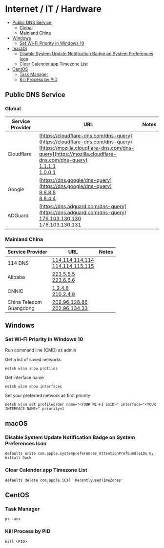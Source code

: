 # Internet / IT / Hardware

- [Public DNS Service](#public-dns-service)
  * [Global](#global)
  * [Mainland China](#mainland-china)
- [Windows](#windows)
  * [Set Wi-Fi Priority in Windows 10](#set-wi-fi-priority-in-windows-10)
- [macOS](#macos)
  * [Disable System Update Notification Badge on System Preferences Icon](#disable-system-update-notification-badge-on-system-preferences-icon)
  * [Clear Calender.app Timezone List](#clear-calenderapp-timezone-list)
- [CentOS](#centos)
  * [Task Manager](#task-manager)
  * [Kill Process by PID](#kill-process-by-pid)

## Public DNS Service

### Global

Service Provider | URL | Notes
---------|----------|---------
Cloudflare | [https://cloudflare-dns.com/dns-query](https://cloudflare-dns.com/dns-query) <br> [https://mozilla.cloudflare-dns.com/dns-query](https://mozilla.cloudflare-dns.com/dns-query) <br> [1.1.1.1](1.1.1.1) <br> [1.0.0.1](1.0.0.1) | 
Google | [https://dns.google/dns-query](https://dns.google/dns-query) <br> [8.8.8.8](8.8.8.8) <br> [8.8.4.4](8.8.4.4) | 
ADGuard | [https://dns.adguard.com/dns-query](https://dns.adguard.com/dns-query) <br> [176.103.130.130](176.103.130.130) <br> [176.103.130.131](176.103.130.131) | 

### Mainland China

Service Provider | URL | Notes
---------|----------|---------
114 DNS | [114.114.114.114](114.114.114.114) <br> [114.114.115.115](114.114.115.115) | 
Alibaba | [223.5.5.5](223.5.5.5) <br> [223.6.6.6](223.6.6.6)| 
CNNIC | [1.2.4.8](1.2.4.8) <br> [210.2.4.8](210.2.4.8) | 
China Telecom <br> Guangdong | [202.96.128.86](202.96.128.86) <br> [202.96.134.33](202.96.134.33) | 

## Windows

### Set Wi-Fi Priority in Windows 10

Run command line (CMD) as admin

Get a list of saved networks
```
netsh wlan show profiles
```
Get interface name
```
netsh wlan show interfaces
```
Set your preferred network as first priority
```
netsh wlan set profileorder name="<YOUR WI-FI SSID>" interface="<YOUR INTERFACE NAME>" priority=1
```
## macOS

### Disable System Update Notification Badge on System Preferences Icon
```
defaults write com.apple.systempreferences AttentionPrefBundleIDs 0; killall Dock
```
### Clear Calender.app Timezone List
```
defaults delete com.apple.iCal 'RecentlyUsedTimeZones'
```

## CentOS

### Task Manager
```
ps -aux
```
### Kill Process by PID
```
kill <PID>
```